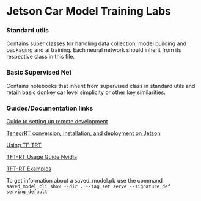# Jetson Car Model Training Labs

### Standard utils

Contains super classes for handling data collection, model building and packaging and ai training. Each neural network should inherit from its respective class in this file.

### Basic Supervised Net

Contains notebooks that inherit from supervised class in standard utils and retain basic donkey car level simplicity or other key similarities. 

### Guides/Documentation links

[Guide to setting up remote development](https://docs.google.com/document/d/1wSHLoMC-gD7WHpe9gf-_FAuZ_scezCnRbX0YUhMoTa4/edit)

[TensorRT conversion, installation, and deployment on Jetson](https://www.dlology.com/blog/how-to-run-keras-model-on-jetson-nano/)

[Using TF-TRT](https://github.com/tensorflow/tensorrt#installing-tf-trt)

[TFT-RT Usage Guide Nvidia](https://docs.nvidia.com/deeplearning/frameworks/tf-trt-user-guide/index.html)

[TFT-RT Examples](https://github.com/tensorflow/tensorrt/blob/master/tftrt/examples/image-classification/TF-TRT-inference-from-saved-model.ipynb)

To get information about a saved_model.pb use the command `saved_model_cli show --dir . --tag_set serve --signature_def serving_default`